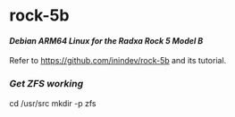 # rock-5b
#### *Debian ARM64 Linux for the Radxa Rock 5 Model B*

Refer to https://github.com/inindev/rock-5b and its tutorial.

### *Get ZFS working*
cd /usr/src
mkdir -p zfs

